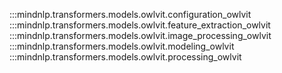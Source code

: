 :::mindnlp.transformers.models.owlvit.configuration_owlvit
:::mindnlp.transformers.models.owlvit.feature_extraction_owlvit
:::mindnlp.transformers.models.owlvit.image_processing_owlvit
:::mindnlp.transformers.models.owlvit.modeling_owlvit
:::mindnlp.transformers.models.owlvit.processing_owlvit